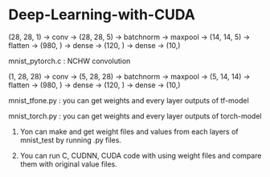 # Deep-Learning-with-CUDA


(28, 28, 1) -> conv -> (28, 28, 5) -> batchnorm -> maxpool -> (14, 14, 5) -> flatten -> (980, ) -> dense -> (120, ) -> dense -> (10,)

mnist_pytorch.c : NCHW convolution


(1, 28, 28) -> conv -> (5, 28, 28) -> batchnorm -> maxpool -> (5, 14, 14) -> flatten -> (980, ) -> dense -> (120, ) -> dense -> (10,)

mnist_tfone.py : you can get weights and every layer outputs of tf-model

mnist_torch.py : you can get weights and every layer outputs of torch-model


1. Yon can make and get weight files and values from each layers of mnist_test by running .py files.

2. You can run C, CUDNN, CUDA code with using weight files and compare them with original value files.



